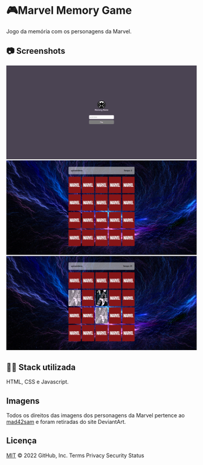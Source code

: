 # 🎮Marvel Memory Game

Jogo da memória com os personagens da Marvel.

## 📷 Screenshots

![login](./infoReadme/login.png)
![start](./infoReadme/start.png)
![game_on](./infoReadme/game_on.png)

## 👩‍💻 Stack utilizada

HTML, CSS e Javascript.

## Imagens

Todos os direitos das imagens dos personagens da Marvel pertence ao [mad42sam](https://www.deviantart.com/mad42sam) e foram retiradas do site DeviantArt.

## Licença

[MIT](https://choosealicense.com/licenses/mit/)
© 2022 GitHub, Inc.
Terms
Privacy
Security
Status
